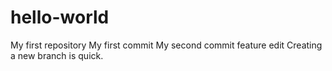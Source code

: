 # hello-world
My  first repository
My first commit
My second commit
feature edit
Creating a new branch is quick.

